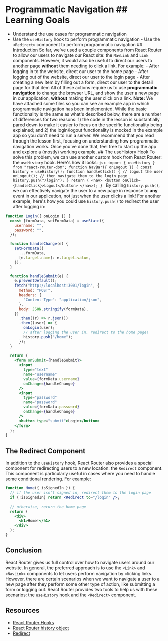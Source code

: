 # Programmatic Navigation ## Learning Goals

- Understand the use cases for programmatic navigation
- Use the `useHistory` hook to perform programmatic navigation - Use the `<Redirect>` component to perform programmatic navigation ## Introduction So far, we've used a couple components from React Router to allow our users to navigate our React site: the `NavLink` and `Link` components. However, it would also be useful to direct our users to another page **without** them needing to click a link. For example: - After logging in to the website, direct our user to the home page - After logging out of the website, direct our user to the login page - After creating a new item by filling out a form, direct our user to the detail page for that item All of these actions require us to use **programmatic navigation** to change the browser URL, and show the user a new page in our application, **without** making the user click on a link.  **Note:** We have attached some files so you can see an example app in which programmatic navigation has been implemented. While the basic functionality is the same as what's described below, there are a number of differences for two reasons: 1) the code in the lesson is substantially pared down to make it easier to focus on the specific functionality being explained; and 2) the login/logout functionality is mocked in the example app so you don't need to run a server. We recommend that you read through the lesson first, focusing on understanding how programmatic navigation works. Once you've done that, feel free to start up the app and explore a (mostly) working example.  ## The useHistory Hook To solve this problem, we can use another custom hook from React Router: the `useHistory` hook. Here's how it looks: ```jsx import { useHistory } from "react-router-dom"; function NavBar({ onLogout }) { const history = useHistory(); function handleClick() { // logout the user onLogout(); // then navigate them to the login page history.push("/login"); } return ( <nav> <button onClick={handleClick}>Logout</button> </nav>); } ``` By calling `history.push()`, we can effectively navigate the user to a new page in response to **any** event in our application, not just when the user clicks a link!  For another example, here's how you could use `history.push()` to redirect the
user after logging in:

```jsx
function Login({ onLogin }) {
  const [formData, setFormData] = useState({
    username: "",
    password: "",
  });

  function handleChange(e) {
    setFormData({
      ...formData,
      [e.target.name]: e.target.value,
    });
  }

  function handleSubmit(e) {
    e.preventDefault();
    fetch("http://localhost:3001/login", {
      method: "POST",
      headers: {
        "Content-Type": "application/json",
      },
      body: JSON.stringify(formData),
    })
      .then((r) => r.json())
      .then((user) => {
        onLogin(user);
        // after logging the user in, redirect to the home page!
        history.push("/home");
      });
  }

  return (
    <form onSubmit={handleSubmit}>
      <input
        type="text"
        name="username"
        value={formData.username}
        onChange={handleChange}
      />
      <input
        type="password"
        name="password"
        value={formData.password}
        onChange={handleChange}
      />
      <button type="submit">Login</button>
    </form>
  );
}
```

## The Redirect Component

In addition to the `useHistory` hook, React Router also provides a special
component for redirecting users to a new location: the `Redirect` component.
This component is particularly useful in cases where you need to handle some
conditional rendering. For example:

```jsx
function Home({ isSignedIn }) {
  // if the user isn't signed in, redirect them to the login page
  if (!isSignedIn) return <Redirect to="/login" />;

  // otherwise, return the home page
  return (
    <div>
      <h1>Home!</h1>
    </div>
  );
}
```

## Conclusion

React Router gives us full control over how to navigate users around our
website. In general, the preferred approach is to use the `<Link>` and
`<NavLink>` components to let users perform navigation by clicking links.
However, there are certain scenarios when we want to navigate a user to a new
page after they perform some other type of action, like submitting a form or
logging out. React Router provides two tools to help us with these scenarios:
the `useHistory` hook and the `<Redirect>` component.

## Resources

- [React Router Hooks](https://v5.reactrouter.com/web/api/Hooks)
- [React Router history object](https://v5.reactrouter.com/web/api/history)
- [Redirect](https://v5.reactrouter.com/web/api/Redirect)
